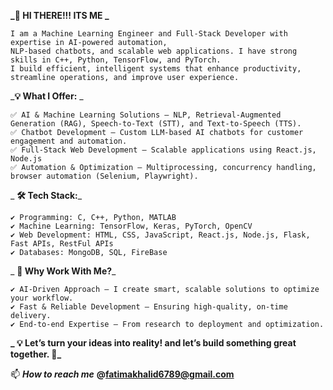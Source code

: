 
**_👋 HI THERE!!! ITS ME _**

    I am a Machine Learning Engineer and Full-Stack Developer with expertise in AI-powered automation,
    NLP-based chatbots, and scalable web applications. I have strong skills in C++, Python, TensorFlow, and PyTorch. 
    I build efficient, intelligent systems that enhance productivity, streamline operations, and improve user experience.
    
_**💡 What I Offer:** _   

    ✅ AI & Machine Learning Solutions – NLP, Retrieval-Augmented Generation (RAG), Speech-to-Text (STT), and Text-to-Speech (TTS).
    ✅ Chatbot Development – Custom LLM-based AI chatbots for customer engagement and automation.
    ✅ Full-Stack Web Development – Scalable applications using React.js, Node.js
    ✅ Automation & Optimization – Multiprocessing, concurrency handling, browser automation (Selenium, Playwright).
  
_  **🛠 Tech Stack:**_
  
    ✔ Programming: C, C++, Python, MATLAB
    ✔ Machine Learning: TensorFlow, Keras, PyTorch, OpenCV
    ✔ Web Development: HTML, CSS, JavaScript, React.js, Node.js, Flask, Fast APIs, RestFul APIs
    ✔ Databases: MongoDB, SQL, FireBase
  
_  **🎯 Why Work With Me?**_
  
    ✔ AI-Driven Approach – I create smart, scalable solutions to optimize your workflow.
    ✔ Fast & Reliable Development – Ensuring high-quality, on-time delivery.
    ✔ End-to-end Expertise – From research to deployment and optimization.
  
  
**_  💡 Let’s turn your ideas into reality! and let’s build something great together. 🚀_**

📫 _**How to reach me**_ **@fatimakhalid6789@gmail.com**
